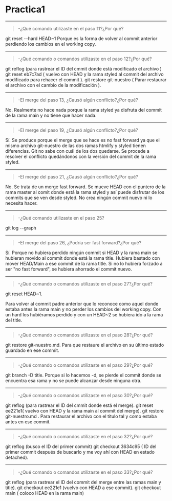 # Practica1
-------
>-¿Qué comando utilizaste en el paso 11?¿Por qué?

git reset --hard HEAD~1  Porque es la forma de volver al commit anterior perdiendo los cambios en el working copy. 

-------
>-¿Qué comando o comandos utilizaste en el paso 12?¿Por qué?

git reflog (para rastrear el ID del cmmit donde está modificado el archivo )
git reset eb7c7ad ( vuelvo con HEAD  y la rama styled al commit del archivo modificado para rehacer el commit ).
git restore git-nuestro ( Parar restaurar el archivo con el cambio de la modificación ).

-------
>-El merge del paso 13, ¿Causó algún conflicto?¿Por qué?

No. Realmente no hace nada porque la rama styled ya disfruta del commit de la rama main y no tiene que hacer nada.

-------
>-El merge del paso 19, ¿Causó algún conflicto?¿Por qué?

Sí. Se produce porque el merge que se hace es no fast forward ya que el mismo archivo git-nuestro de las dos ramas htmlify y styled tienen diferencias. 
Git no sabe con cuál de los dos quedarse. Se procede a resolver el conflicto quedándonos con la versión del commit de la rama styled.

-------
>-El merge del paso 21, ¿Causó algún conflicto?¿Por qué?

No. Se trata de un merge fast forward. Se mueve HEAD con el puntero de la rama master al comit donde está la rama styled y así puede disfrutar de los commits que se ven desde styled. 
No crea ningún commit nuevo ni lo necesita hacer.

-------
>-¿Qué comando utilizaste en el paso 25?

git log --graph

-------
>-El merge del paso 26, ¿Podría ser fast forward?¿Por qué?

Sí. Porque no hubiera perdido ningún commit si HEAD y la rama main se hubieran movido al commit donde está la rama title. 
Hubiera bastado con mover HEAD/Main a ese commit de la rama title. Si no lo hubiera forzado a ser "no fast forward", se hubiera ahorrado el commit nuevo.

-------
>-¿Qué comando o comandos utilizaste en el paso 27?¿Por qué?

git reset HEAD~1.
 
Para volver al commit padre anterior que lo reconoce como aquel donde estaba antes la rama main y no perder los cambios del working copy. 
Con un hard los hubiéramos perdido y con un HEAD~2 se hubiera ido a la rama del title.

-------
>-¿Qué comando o comandos utilizaste en el paso 28?¿Por qué?

git restore git-nuestro.md. Para que restaure el archivo en su último estado guardado en ese commit.

-------
>-¿Qué comando o comandos utilizaste en el paso 29?¿Por qué?

git branch -D title. Porque si lo hacemos -d, se pierde el commit donde se encuentra esa rama y no se puede alcanzar desde ninguna otra. 

-------
>-¿Qué comando o comandos utilizaste en el paso 30?¿Por qué?

git reflog (para rastrear el ID del cmmit donde está el merge).
git reset  ee221e1( vuelvo con HEAD  y la rama main al commit del merge).
git restore git-nuestro.md . Para restaurar el archivo con el título tal y como estaba antes en ese commit.

-------
>-¿Qué comando o comandos utilizaste en el paso 32?¿Por qué?

git reflog (busco el ID del primer commit)
git checkout 3634c95 ( ID del primer commit después de buscarlo y me voy ahí con HEAD en estado detached).

-------
>-¿Qué comando o comandos utilizaste en el paso 33?¿Por qué?

git reflog (para rastrear el ID del commit del merge entre las ramas main y title).
git checkout ee221e1 (vuelvo con HEAD a ese commit).
git checkout main ( coloco HEAD en la rama main)
